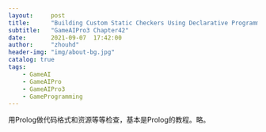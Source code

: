 ```yaml
---
layout:     post
title:      "Building Custom Static Checkers Using Declarative Programming"
subtitle:   "GameAIPro3 Chapter42"
date:       2021-09-07  17:42:00
author:     "zhouhd"
header-img: "img/about-bg.jpg"
catalog: true
tags:
    - GameAI
    - GameAIPro
    - GameAIPro3
    - GameProgramming
---
```


用Prolog做代码格式和资源等等检查，基本是Prolog的教程。略。
